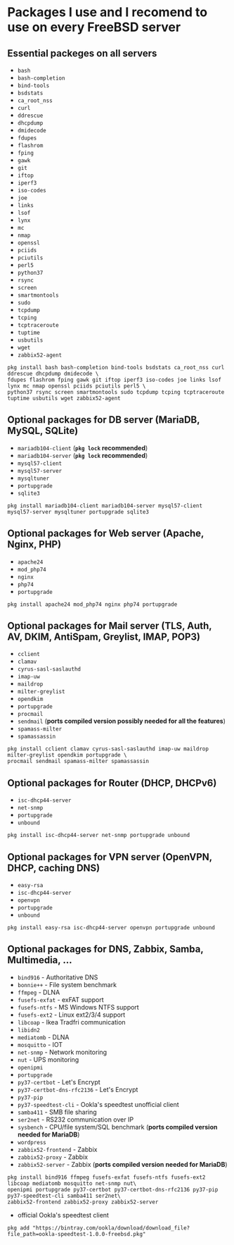 Packages I use and I recomend to use on every FreeBSD server
===

Essential packeges on all servers
---
- `bash`
- `bash-completion`
- `bind-tools`
- `bsdstats`
- `ca_root_nss`
- `curl`
- `ddrescue`
- `dhcpdump`
- `dmidecode`
- `fdupes`
- `flashrom`
- `fping`
- `gawk`
- `git`
- `iftop`
- `iperf3`
- `iso-codes`
- `joe`
- `links`
- `lsof`
- `lynx`
- `mc`
- `nmap`
- `openssl`
- `pciids`
- `pciutils`
- `perl5`
- `python37`
- `rsync`
- `screen`
- `smartmontools`
- `sudo`
- `tcpdump`
- `tcping`
- `tcptraceroute`
- `tuptime`
- `usbutils`
- `wget`
- `zabbix52-agent`
```
pkg install bash bash-completion bind-tools bsdstats ca_root_nss curl ddrescue dhcpdump dmidecode \
fdupes flashrom fping gawk git iftop iperf3 iso-codes joe links lsof lynx mc nmap openssl pciids pciutils perl5 \
python37 rsync screen smartmontools sudo tcpdump tcping tcptraceroute tuptime usbutils wget zabbix52-agent
```


Optional packages for DB server (MariaDB, MySQL, SQLite)
---
- `mariadb104-client` (**`pkg lock` recommended**)
- `mariadb104-server` (**`pkg lock` recommended**)
- `mysql57-client`
- `mysql57-server`
- `mysqltuner`
- `portupgrade`
- `sqlite3`
```
pkg install mariadb104-client mariadb104-server mysql57-client mysql57-server mysqltuner portupgrade sqlite3
```


Optional packages for Web server (Apache, Nginx, PHP)
---
- `apache24`
- `mod_php74`
- `nginx`
- `php74`
- `portupgrade`
```
pkg install apache24 mod_php74 nginx php74 portupgrade
```


Optional packages for Mail server (TLS, Auth, AV, DKIM, AntiSpam, Greylist, IMAP, POP3)
---
- `cclient`
- `clamav`
- `cyrus-sasl-saslauthd`
- `imap-uw`
- `maildrop`
- `milter-greylist`
- `opendkim`
- `portupgrade`
- `procmail`
- `sendmail` (**ports compiled version possibly needed for all the features**)
- `spamass-milter`
- `spamassassin`
```
pkg install cclient clamav cyrus-sasl-saslauthd imap-uw maildrop milter-greylist opendkim portupgrade \
procmail sendmail spamass-milter spamassassin
```


Optional packages for Router (DHCP, DHCPv6)
---
- `isc-dhcp44-server`
- `net-snmp`
- `portupgrade`
- `unbound`
```
pkg install isc-dhcp44-server net-snmp portupgrade unbound
```


Optional packages for VPN server (OpenVPN, DHCP, caching DNS)
---
- `easy-rsa`
- `isc-dhcp44-server`
- `openvpn`
- `portupgrade`
- `unbound`
```
pkg install easy-rsa isc-dhcp44-server openvpn portupgrade unbound
```


Optional packages for DNS, Zabbix, Samba, Multimedia, ...
---
- `bind916` - Authoritative DNS
- `bonnie++` - File system benchmark
- `ffmpeg` - DLNA
- `fusefs-exfat` - exFAT support
- `fusefs-ntfs` - MS Windows NTFS support
- `fusefs-ext2` - Linux ext2/3/4 support
- `libcoap` - Ikea Tradfri communication
- `libidn2`
- `mediatomb` - DLNA
- `mosquitto` - IOT
- `net-snmp` - Network monitoring
- `nut` - UPS monitoring
- `openipmi`
- `portupgrade`
- `py37-certbot` - Let's Encrypt
- `py37-certbot-dns-rfc2136` - Let's Encrypt
- `py37-pip`
- `py37-speedtest-cli` - Ookla's speedtest unofficial client
- `samba411` - SMB file sharing
- `ser2net` - RS232 communication over IP
- `sysbench` - CPU/file system/SQL benchmark (**ports compiled version needed for MariaDB**)
- `wordpress`
- `zabbix52-frontend` - Zabbix
- `zabbix52-proxy` - Zabbix
- `zabbix52-server` - Zabbix (**ports compiled version needed for MariaDB**)
```
pkg install bind916 ffmpeg fusefs-exfat fusefs-ntfs fusefs-ext2 libcoap mediatomb mosquitto net-snmp nut\
openipmi portupgrade py37-certbot py37-certbot-dns-rfc2136 py37-pip py37-speedtest-cli samba411 ser2net\
zabbix52-frontend zabbix52-proxy zabbix52-server
```
- official Ookla's speedtest client
```
pkg add "https://bintray.com/ookla/download/download_file?file_path=ookla-speedtest-1.0.0-freebsd.pkg"
```
